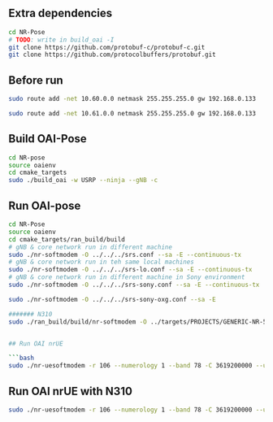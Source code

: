 ## Extra dependencies
```bash
cd NR-Pose
# TODO: write in build_oai -I
git clone https://github.com/protobuf-c/protobuf-c.git
git clone https://github.com/protocolbuffers/protobuf.git
```

## Before run

```bash
sudo route add -net 10.60.0.0 netmask 255.255.255.0 gw 192.168.0.133

sudo route add -net 10.61.0.0 netmask 255.255.255.0 gw 192.168.0.133


```

## Build OAI-Pose

```bash
cd NR-pose
source oaienv
cd cmake_targets
sudo ./build_oai -w USRP --ninja --gNB -c
```

## Run OAI-pose
```bash
cd NR-Pose
source oaienv
cd cmake_targets/ran_build/build
# gNB & core network run in different machine
sudo ./nr-softmodem -O ../../../srs.conf --sa -E --continuous-tx
# gNB & core network run in teh same local machines
sudo ./nr-softmodem -O ../../../srs-lo.conf --sa -E --continuous-tx
# gNB & core network run in different machine in Sony environment
sudo ./nr-softmodem -O ../../../srs-sony.conf --sa -E --continuous-tx

sudo ./nr-softmodem -O ../../../srs-sony-oxg.conf --sa -E

####### N310
sudo ./ran_build/build/nr-softmodem -O ../targets/PROJECTS/GENERIC-NR-5GC/CONF/gnb.band78.sa.fr1.106PRB.2x2.usrpn310.conf --gNBs.[0].min_rxtxtime 6 --sa --usrp-tx-thread-config 1


## Run OAI nrUE

```bash
sudo ./nr-uesoftmodem -r 106 --numerology 1 --band 78 -C 3619200000 --ue-fo-compensation --sa -E --uicc0.imsi 466920000000003
```

## Run OAI nrUE with N310
```bash
sudo ./nr-uesoftmodem -r 106 --numerology 1 --band 78 -C 3619200000 --ue-fo-compensation --sa --uicc0.imsi 466920000000003 --usrp-args "addr=192.168.20.2"
```